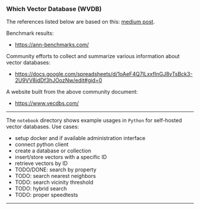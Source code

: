 ### Which Vector Database (WVDB)

The references listed below are based on this: [medium post](https://navidre.medium.com/which-vector-database-should-i-use-a-comparison-cheatsheet-cb330e55fca). 

Benchmark results:
- https://ann-benchmarks.com/

Community efforts to collect and summarize various information about vector databases:
- https://docs.google.com/spreadsheets/d/1oAeF4Q7ILxxfInGJ8vTsBck3-2U9VV8idDf3hJOozNw/edit#gid=0

A website built from the above community document:
- https://www.vecdbs.com/

---

The `notebook` directory shows example usages in `Python` for self-hosted vector databases. 
Use cases:
- setup docker and if available administration interface
- connect python client
- create a database or collection
- insert/store vectors with a specific ID
- retrieve vectors by ID
- TODO/DONE: search by property
- TODO: search nearest neighbors
- TODO: search vicinity threshold
- TODO: hybrid search
- TODO: proper speedtests
---
